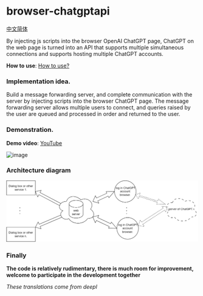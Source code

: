 # browser-chatgptapi

[中文简体](wiki/README_zh.md)  

By injecting js scripts into the browser OpenAI ChatGPT page, ChatGPT on the web page is turned into an API that supports multiple simultaneous connections and  supports hosting multiple ChatGPT accounts.

**How to use**: [How to use?](wiki/how-to-use.md)


### Implementation idea.

Build a message forwarding server, and complete communication with the server by injecting scripts into the browser ChatGPT page. The message forwarding server allows multiple users to connect, and queries raised by the user are queued and processed in order and returned to the user.

### Demonstration.

**Demo video**: [YouTube](https://www.youtube.com/watch?v=dis8NDfT16I)

![image](imgs/api_test.png)



### Architecture diagram

![architecture-diagram.png](imgs/en_architecture-diagram.png)



### Finally

**The code is relatively rudimentary, there is much room for improvement, welcome to participate in the development together**





*These translations come from deepl*


